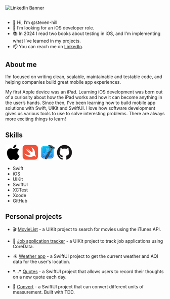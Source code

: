 ![LinkedIn Banner](https://github.com/steven-hill/steven-hill/assets/98730693/b23c070a-1d24-4aa4-bbb6-59088cac9aa9)

## 
- 👋 Hi, I’m @steven-hill
- 🌱 I’m looking for an iOS developer role.
- 📚 In 2024 I read two books about testing in iOS, and I'm implementing what I've learned in my projects.
- 📫 You can reach me on [LinkedIn](https://www.linkedin.com/in/steven-hill-570913230).


## About me

I’m focused on writing clean, scalable, maintainable and testable code, and helping companies build great mobile app experiences.

My first Apple device was an iPad. Learning iOS development was born out of a curiosity about how the iPad works and how it can become anything in the user’s hands. Since then, I've been learning how to build mobile app solutions with Swift, UIKit and SwiftUI. I love how software development gives us various tools to use to solve interesting problems. There are always more exciting things to learn!


## Skills

<img src="https://github.com/devicons/devicon/blob/master/icons/apple/apple-original.svg" alt="Apple logo" width="50" height="50"> <img src="https://github.com/devicons/devicon/blob/master/icons/swift/swift-original.svg" alt="Swift logo" width="50" height="50"> <img src="https://github.com/devicons/devicon/blob/master/icons/xcode/xcode-original.svg" alt="Xcode logo" width="50" height="50"> <img src="https://github.com/devicons/devicon/blob/master/icons/github/github-original.svg" alt="GitHub logo" width="50" height="50"> 

- Swift
- iOS
- UIKit
- SwiftUI
- XCTest
- Xcode
- GitHub


## Personal projects

- 🎬 [MovieList](https://github.com/steven-hill/MovieList) - a UIKit project to search for movies using the iTunes API.

- 📝 [Job application tracker](https://github.com/steven-hill/Job-application-tracker) - a UIKit project to track job applications using CoreData.
  
- ☀️ [Weather app](https://github.com/steven-hill/Weather-app) - a SwiftUI project to get the current weather and AQI data for the user's location.

- ❝...❞ [Quotes](https://github.com/steven-hill/Quotes) - a SwiftUI project that allows users to record their thoughts on a new quote each day.

- 🟰 [Convert](https://github.com/steven-hill/Convert) - a SwiftUI project that can convert different units of measurement. Built with TDD.
